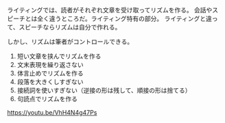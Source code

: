 ライティングでは、読者がそれぞれ文章を受け取ってリズムを作る。
会話やスピーチとは全く違うところだ。ライティング特有の部分。
ライティングと違って、スピーチならリズムは自分で作れる。

しかし、リズムは筆者がコントロールできる。

1. 短い文章を挟んでリズムを作る
2. 文末表現を繰り返さない
3. 体言止めでリズムを作る
4. 段落を大きくしすぎない
5. 接続詞を使いすぎない（逆接の形は残して、順接の形は捨てる）
6. 句読点でリズムを作る

https://youtu.be/VhH4N4g47Ps
